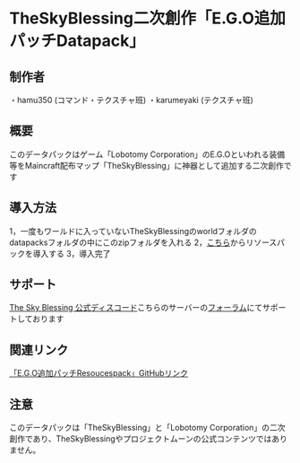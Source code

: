 # TheSkyBlessing二次創作「E.G.O追加パッチDatapack」
## 制作者
・hamu350 (コマンド・テクスチャ班)
・karumeyaki (テクスチャ班)

## 概要
このデータパックはゲーム「Lobotomy Corporation」のE.G.Oといわれる装備等をMaincraft配布マップ「TheSkyBlessing」に神器として追加する二次創作です

## 導入方法
1，一度もワールドに入っていないTheSkyBlessingのworldフォルダのdatapacksフォルダの中にこのzipフォルダを入れる
2，[こちら]()からリソースパックを導入する
3，導入完了

## サポート
[The Sky Blessing 公式ディスコード](https://img.shields.io/discord/742465492861845564?logo=discord&label=discord)こちらのサーバーの[フォーラム]()にてサポートしております

## 関連リンク
[「E.G.O追加パッチResoucespack」GitHubリンク]()

## 注意
このデータパックは「TheSkyBlessing」と「Lobotomy Corporation」の二次創作であり、TheSkyBlessingやプロジェクトムーンの公式コンテンツではありません。